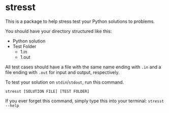 # stresst

This is a package to help stress test your Python solutions to problems.

You should have your directory structured like this:

- Python solution
- Test Folder
	- 1.in
	- 1.out

All test cases should have a file with the same name ending with `.in` and a file ending with `.out` for input and output, respectively.

To test your solution on `stdin`/`stdout`, run this command.

`stresst [SOLUTION FILE] [TEST FOLDER]`

If you ever forget this command, simply type this into your terminal:
`stresst --help`